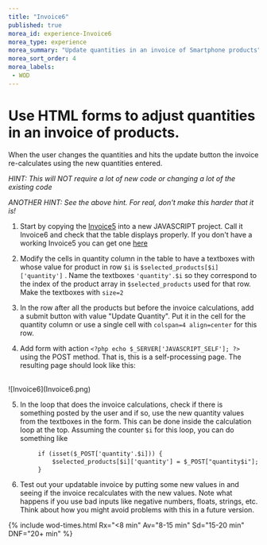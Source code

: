 ```yaml
--- 
title: "Invoice6" 
published: true 
morea_id: experience-Invoice6
morea_type: experience 
morea_summary: "Update quantities in an invoice of Smartphone products"
morea_sort_order: 4
morea_labels:
 - WOD
---
```


# Use HTML forms to adjust quantities in an invoice of products. 

When the user changes the quantities and hits the update button the invoice re-calculates using the new quantities entered. 

*HINT: This will NOT require a lot of new code or changing a lot of the existing code*

*ANOTHER HINT: See the above hint. For real, don't make this harder that it is!*


1. Start by copying the [Invoice5](../110.HTML-forms/experience-Invoice5.html) into a new JAVASCRIPT project. Call it Invoice6 and check that the table displays properly. If you don't have a working Invoice5 you can get one [here](../110.HTML-forms/Invoice5.zip) 

2. Modify the cells in quantity column in the table to have a textboxes with whose value for product in row `$i` is  `$selected_products[$i]['quantity']` . Name the textboxes `'quantity'.$i` so they correspond to the index of the product array in `$selected_products` used for that row. Make the textboxes with `size=2`

3. In the row after all the products but before the invoice calculations, add a submit button with value "Update Quantity". Put it in the cell for the quantity column or use a single cell with `colspan=4 align=center` for this row.

4. Add form with action `<?php echo $_SERVER['JAVASCRIPT_SELF']; ?>` using the POST method. That is, this is a self-processing page. The resulting page should look like this:
<br>
![Invoice6](Invoice6.png)

5. In the loop that does the invoice calculations, check if there is something posted by the user and if so, use the new quantity values from the textboxes in the form. This can be done inside the calculation loop at the top. Assuming the counter `$i` for this loop, you can do something like
            
            if (isset($_POST['quantity'.$i])) {
                $selected_products[$i]['quantity'] = $_POST["quantity$i"];
            }

6. Test out your updatable invoice by putting some new values in and seeing if the invoice recalculates with the new values. Note what happens if you use bad inputs like negative numbers, floats, strings, etc. Think about how you might avoid problems with this in a future version.

{% include wod-times.html Rx="<8 min" Av="8-15 min" Sd="15-20 min" DNF="20+ min" %}